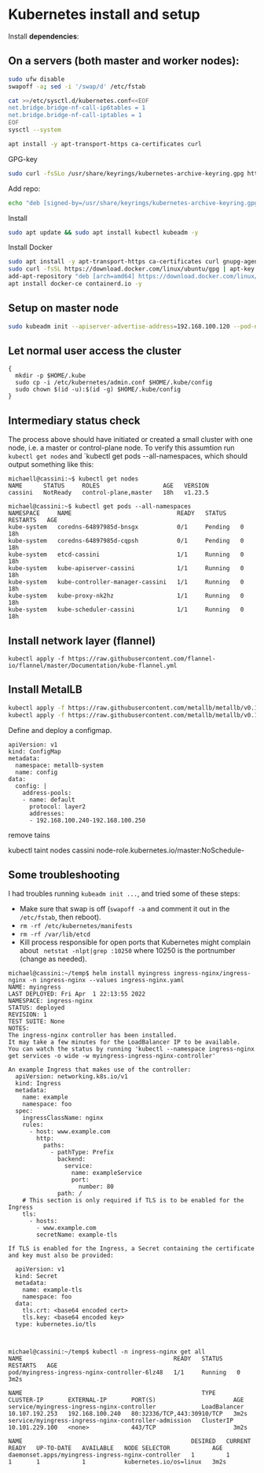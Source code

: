 # Kubernetes install and setup

Install **dependencies**:

## On a servers (both master and worker nodes):

```bash
sudo ufw disable
swapoff -a; sed -i '/swap/d' /etc/fstab

cat >>/etc/sysctl.d/kubernetes.conf<<EOF
net.bridge.bridge-nf-call-ip6tables = 1
net.bridge.bridge-nf-call-iptables = 1
EOF
sysctl --system
```

```bash
apt install -y apt-transport-https ca-certificates curl
```

GPG-key

```bash
sudo curl -fsSLo /usr/share/keyrings/kubernetes-archive-keyring.gpg https://packages.cloud.google.com/apt/doc/apt-key.gpg
```

Add repo:

```bash
echo "deb [signed-by=/usr/share/keyrings/kubernetes-archive-keyring.gpg] https://apt.kubernetes.io/ kubernetes-xenial main" | sudo tee /etc/apt/sources.list.d/kubernetes.list
```

Install 

```bash
sudo apt update && sudo apt install kubectl kubeadm -y
```

Install Docker

```bash
sudo apt install -y apt-transport-https ca-certificates curl gnupg-agent software-properties-common
sudo curl -fsSL https://download.docker.com/linux/ubuntu/gpg | apt-key add -
add-apt-repository "deb [arch=amd64] https://download.docker.com/linux/ubuntu $(lsb_release -cs) stable"
apt install docker-ce containerd.io -y
```

## Setup on master node

```bash
sudo kubeadm init --apiserver-advertise-address=192.168.100.120 --pod-network-cidr=10.0.0.0/16

```

## Let normal user access the cluster

```
{
  mkdir -p $HOME/.kube
  sudo cp -i /etc/kubernetes/admin.conf $HOME/.kube/config
  sudo chown $(id -u):$(id -g) $HOME/.kube/config
}
```
## Intermediary status check

The process above should have initiated or created a small cluster with one node, i.e. a master or control-plane node. To verify this assumtion run `kubectl get nodes` and `kubectl get pods --all-namespaces, which should output something like this:

```
michaell@cassini:~$ kubectl get nodes
NAME      STATUS     ROLES                  AGE   VERSION
cassini   NotReady   control-plane,master   18h   v1.23.5

michael@cassini:~$ kubectl get pods --all-namespaces
NAMESPACE     NAME                              READY   STATUS    RESTARTS   AGE
kube-system   coredns-64897985d-bnsgx           0/1     Pending   0          18h
kube-system   coredns-64897985d-cqpsh           0/1     Pending   0          18h
kube-system   etcd-cassini                      1/1     Running   0          18h
kube-system   kube-apiserver-cassini            1/1     Running   0          18h
kube-system   kube-controller-manager-cassini   1/1     Running   0          18h
kube-system   kube-proxy-nk2hz                  1/1     Running   0          18h
kube-system   kube-scheduler-cassini            1/1     Running   0          18h

```
## Install network layer (flannel)

```
kubectl apply -f https://raw.githubusercontent.com/flannel-io/flannel/master/Documentation/kube-flannel.yml
```

## Install MetalLB

```bash
kubectl apply -f https://raw.githubusercontent.com/metallb/metallb/v0.12.1/manifests/namespace.yaml
kubectl apply -f https://raw.githubusercontent.com/metallb/metallb/v0.12.1/manifests/metallb-frr.yaml
```

Define and deploy a configmap.

```
apiVersion: v1
kind: ConfigMap
metadata:
  namespace: metallb-system
  name: config
data:
  config: |
    address-pools:
    - name: default
      protocol: layer2
      addresses:
      - 192.168.100.240-192.168.100.250
```

remove tains

kubectl taint nodes cassini node-role.kubernetes.io/master:NoSchedule-
## Some troubleshooting

I had troubles running `kubeadm init ...`, and tried some of these steps:

* Make sure that swap is off (`swapoff -a` and comment it out in the `/etc/fstab`, then reboot).
* `rm -rf /etc/kubernetes/manifests`
* `rm -rf /var/lib/etcd`
* Kill process responsible for open ports that Kubernetes might complain about ` netstat -nlpt|grep :10250` where 10250 is the portnumber (change as needed).







```
michael@cassini:~/temp$ helm install myingress ingress-nginx/ingress-nginx -n ingress-nginx --values ingress-nginx.yaml
NAME: myingress
LAST DEPLOYED: Fri Apr  1 22:13:55 2022
NAMESPACE: ingress-nginx
STATUS: deployed
REVISION: 1
TEST SUITE: None
NOTES:
The ingress-nginx controller has been installed.
It may take a few minutes for the LoadBalancer IP to be available.
You can watch the status by running 'kubectl --namespace ingress-nginx get services -o wide -w myingress-ingress-nginx-controller'

An example Ingress that makes use of the controller:
  apiVersion: networking.k8s.io/v1
  kind: Ingress
  metadata:
    name: example
    namespace: foo
  spec:
    ingressClassName: nginx
    rules:
      - host: www.example.com
        http:
          paths:
            - pathType: Prefix
              backend:
                service:
                  name: exampleService
                  port:
                    number: 80
              path: /
    # This section is only required if TLS is to be enabled for the Ingress
    tls:
      - hosts:
        - www.example.com
        secretName: example-tls

If TLS is enabled for the Ingress, a Secret containing the certificate and key must also be provided:

  apiVersion: v1
  kind: Secret
  metadata:
    name: example-tls
    namespace: foo
  data:
    tls.crt: <base64 encoded cert>
    tls.key: <base64 encoded key>
  type: kubernetes.io/tls



michael@cassini:~/temp$ kubectl -n ingress-nginx get all
NAME                                           READY   STATUS    RESTARTS   AGE
pod/myingress-ingress-nginx-controller-6lz48   1/1     Running   0          3m2s

NAME                                                   TYPE           CLUSTER-IP       EXTERNAL-IP       PORT(S)                      AGE
service/myingress-ingress-nginx-controller             LoadBalancer   10.107.192.253   192.168.100.240   80:32336/TCP,443:30910/TCP   3m2s
service/myingress-ingress-nginx-controller-admission   ClusterIP      10.101.229.100   <none>            443/TCP                      3m2s

NAME                                                DESIRED   CURRENT   READY   UP-TO-DATE   AVAILABLE   NODE SELECTOR            AGE
daemonset.apps/myingress-ingress-nginx-controller   1         1         1       1            1           kubernetes.io/os=linux   3m2s

```
